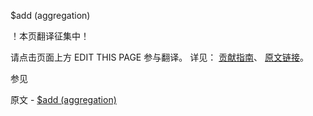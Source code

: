  $add (aggregation)

 ！本页翻译征集中！

请点击页面上方 EDIT THIS PAGE 参与翻译。
详见：
[贡献指南]( https://github.com/JinMuInfo/MongoDB-Manual-zh/blob/master/CONTRIBUTING.md )、
[原文链接](  https://docs.mongodb.com/manual/reference/operator/aggregation/add/  )。

 参见

原文 - [$add (aggregation)]( https://docs.mongodb.com/manual/reference/operator/aggregation/add/ )

